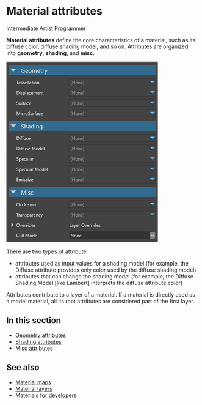 # Material attributes

<span class="label label-doc-level">Intermediate</span>
<span class="label label-doc-audience">Artist</span>
<span class="label label-doc-audience">Programmer</span>

**Material attributes** define the core characteristics of a material, such as its diffuse color, diffuse shading model, and so on. Attributes are organized into **geometry**, **shading**, and **misc**.

![media/material-attributes-1.png](media/material-attributes-1.png)

There are two types of attribute:

- attributes used as input values for a shading model (for example, the Diffuse attribute provides only color used by the diffuse shading model)
- attributes that can change the shading model (for example, the Diffuse Shading Model [like Lambert] interprets the diffuse attribute color)

Attributes contribute to a layer of a material. If a material is directly used as a model material, all its root attributes are considered part of the first layer.

## In this section

* [Geometry attributes](geometry-attributes.md)
* [Shading attributes](shading-attributes.md)
* [Misc attributes](misc-attributes.md)

## See also

* [Material maps](material-maps.md)
* [Material layers](material-layers.md)
* [Materials for developers](materials-for-developers.md)